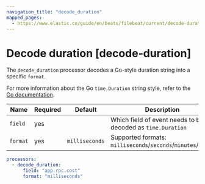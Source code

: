 ```yaml
---
navigation_title: "decode_duration"
mapped_pages:
  - https://www.elastic.co/guide/en/beats/filebeat/current/decode-duration.html
---
```


# Decode duration [decode-duration]


The `decode_duration` processor decodes a Go-style duration string into a specific `format`.

For more information about the Go `time.Duration` string style, refer to the [Go documentation](https://pkg.go.dev/time#Duration).

| Name | Required | Default | Description |  |
| --- | --- | --- | --- | --- |
| `field` | yes |  | Which field of event needs to be decoded as `time.Duration` |  |
| `format` | yes | `milliseconds` | Supported formats: `milliseconds`/`seconds`/`minutes`/`hours` |  |

```yaml
processors:
  - decode_duration:
      field: "app.rpc.cost"
      format: "milliseconds"
```

